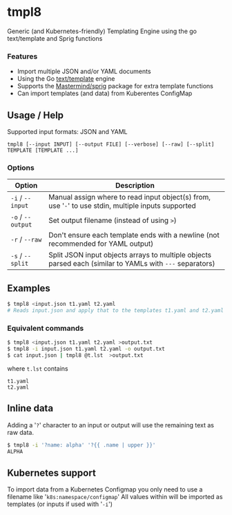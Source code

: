 # tmpl8
Generic (and Kubernetes-friendly) Templating Engine using the go text/template and Sprig functions

### Features
* Import multiple JSON and/or YAML documents
* Using the Go [text/template](https://pkg.go.dev/text/template) engine
* Supports the [Mastermind/sprig](https://github.com/Masterminds/sprig) package for extra template functions
* Can import templates (and data) from Kuberentes ConfigMap

## Usage / Help
Supported input formats: JSON and YAML

```
tmpl8 [--input INPUT] [--output FILE] [--verbose] [--raw] [--split] TEMPLATE [TEMPLATE ...]
```

### Options
| Option            | Description |
| ----------------- | ----------- |
| `-i` / `--input`  | Manual assign where to read input object(s) from, use '`-`' to use stdin, multiple inputs supported |
| `-o` / `--output` | Set output filename (instead of using `>`)             |
| `-r` / `--raw`    | Don't ensure each template ends with a newline (not recommended for YAML output)|
| `-s` / `--split`  | Split JSON input objects arrays to multiple objects parsed each (similar to YAMLs with `---` separators) |

## Examples

```sh
$ tmpl8 <input.json t1.yaml t2.yaml
# Reads input.json and apply that to the templates t1.yaml and t2.yaml (in that order)
```

### Equivalent commands
```sh
$ tmpl8 <input.json t1.yaml t2.yaml >output.txt
$ tmpl8 -i input.json t1.yaml t2.yaml -o output.txt
$ cat input.json | tmpl8 @t.lst  >output.txt
```

where `t.lst` contains
```
t1.yaml
t2.yaml
```

## Inline data
Adding a '`?`' character to an input or output will use the remaining text as raw data.

```sh
$ tmpl8 -i '?name: alpha' '?{{ .name | upper }}'
ALPHA
```

## Kubernetes support
To import data from a Kubernetes Configmap you only need to use a filename like '`k8s:namespace/configmap`'
All values within will be imported as templates (or inputs if used with '`-i`')